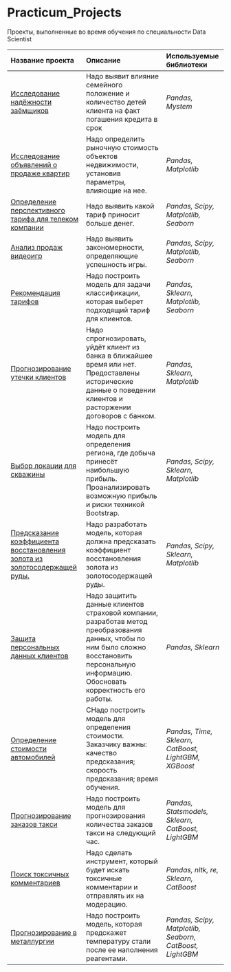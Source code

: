 # Practicum_Projects
Проекты, выполненные во время обучения по специальности Data Scientist

| Название проекта | Описание | Используемые библиотеки | 
| :---------------------- | :---------------------- | :---------------------- |
| [Исследование надёжности заёмщиков](Project_01) | Надо выявит влияние семейного положение и количество детей клиента на факт погашения кредита в срок| *Pandas, Mystem* |
| [Исследование объявлений о продаже квартир](Project_02) | Надо определить  рыночную стоимость объектов недвижимости, установив параметры, влияющие на нее.| *Pandas, Matplotlib* |
| [Определение перспективного тарифа для телеком компании](Project_03) | Надо выявить какой тариф приносит больше денег.| *Pandas, Scipy, Matplotlib, Seaborn* |
| [Анализ продаж видеоигр](Project_04) |Надо выявить закономерности, определяющие успешность игры.| *Pandas, Scipy, Matplotlib, Seaborn* |
| [Рекомендация тарифов](Project_05) | Надо построить модель для задачи классификации, которая выберет подходящий тариф для клиентов.  | *Pandas, Sklearn, Matplotlib, Seaborn* |
| [Прогнозирование утечки клиентов](Project_06) | Надо спрогнозировать, уйдёт клиент из банка в ближайшее время или нет. Предоставлены исторические данные о поведении клиентов и расторжении договоров с банком.| *Pandas, Sklearn, Matplotlib* |
| [Выбор локации для скважины](Project_07) | Надо построить модель для определения региона, где добыча принесёт наибольшую прибыль. Проанализировать возможную прибыль и риски техникой Bootstrap. | *Pandas, Scipy, Sklearn, Matplotlib* |
| [Предсказание коэффициента восстановления золота из золотосодержащей руды.](Project_08) | Надо разработать модель, которая должна предсказать коэффициент восстановления золота из золотосодержащей руды.| *Pandas, Scipy, Sklearn, Matplotlib* |
| [Защита персональных данных клиентов](Project_09) | Надо защитить данные клиентов страховой компании, разработав метод преобразования данных, чтобы по ним было сложно восстановить персональную информацию. Обосновать корректность его работы.| *Pandas, Sklearn* |
| [Определение стоимости автомобилей](Project_10) | СНадо построить модель для определения стоимости. Заказчику важны: качество предсказания; скорость предсказания; время обучения. | *Pandas, Time, Sklearn, CatBoost, LightGBM, XGBoost* |
| [Прогнозирование заказов такси](Project_11) | Надо построить модель для прогнозирования количества заказов такси на следующий час. | *Pandas, Statsmodels, Sklearn, CatBoost, LightGBM* |
| [Поиск токсичных комментариев](Project_12) |Надо сделать инструмент, который будет искать токсичные комментарии и отправлять их на модерацию.  | *Pandas, nltk, re, Sklearn, CatBoost* |
| [Прогнозирование в металлургии](Project_13) |Надо построить модель, которая предскажет температуру стали после ее наполнения реагентами.  | *Pandas, Scipy, Matplotlib, Seaborn, CatBoost, LightGBM* |


